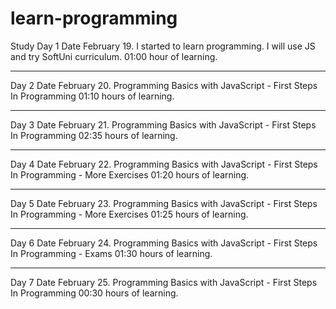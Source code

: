 # learn-programming

Study
Day 1
Date February 19.
I started to learn programming.
I will use JS and try SoftUni curriculum.
01:00 hour of learning.

---

Day 2
Date February 20.
Programming Basics with JavaScript - First Steps In Programming
01:10 hours of learning.

---

Day 3
Date February 21.
Programming Basics with JavaScript - First Steps In Programming
02:35 hours of learning.

---

Day 4 
Date February 22.
Programming Basics with JavaScript - First Steps In Programming - More Exercises
01:20 hours of learning.

---

Day 5
Date February 23.
Programming Basics with JavaScript - First Steps In Programming - More Exercises
01:25 hours of learning.

---

Day 6
Date February 24.
Programming Basics with JavaScript - First Steps In Programming - Exams
01:30 hours of learning.

---

Day 7
Date February 25.
Programming Basics with JavaScript - First Steps In Programming 
00:30 hours of learning.